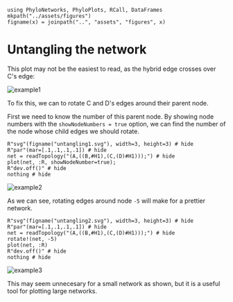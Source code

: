```@setup untangling
using PhyloNetworks, PhyloPlots, RCall, DataFrames
mkpath("../assets/figures")
figname(x) = joinpath("..", "assets", "figures", x)
```

# Untangling the network

This plot may not be the easiest to read, as the hybrid edge crosses over C's
edge:

![example1](../assets/figures/gettingstarted.svg)

To fix this, we can to rotate C and D's edges around their parent node.

First we need to know the number of this parent node. By showing node numbers
with the `showNodeNumbers = true` option, we can find the number of the node
whose child edges we should rotate.

```@example untangling
R"svg"(figname("untangling1.svg"), width=3, height=3) # hide
R"par"(mar=[.1,.1,.1,.1]) # hide
net = readTopology("(A,((B,#H1),(C,(D)#H1)));") # hide
plot(net, :R, showNodeNumber=true);
R"dev.off()" # hide
nothing # hide
```
![example2](../assets/figures/untangling1.svg)

As we can see, rotating edges around node `-5` will make for a prettier network.

```@example untangling
R"svg"(figname("untangling2.svg"), width=3, height=3) # hide
R"par"(mar=[.1,.1,.1,.1]) # hide
net = readTopology("(A,((B,#H1),(C,(D)#H1)));") # hide
rotate!(net, -5)
plot(net, :R)
R"dev.off()" # hide
nothing # hide
```
![example3](../assets/figures/untangling2.svg)


This may seem unnecesary for a small network as shown, but it is a useful tool for plotting
large networks.
